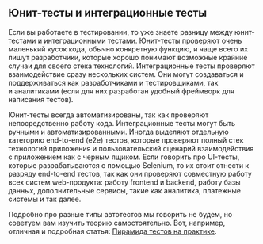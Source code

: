 <h2>Юнит-тесты и интеграционные тесты</h2>

<p>Если вы работаете в тестировании, то уже знаете разницу между юнит-тестами и интеграционными тестами. Юнит-тесты проверяют очень маленький кусок кода, обычно конкретную функцию, и чаще всего их пишут разработчики, которые хорошо&nbsp;понимают возможные крайние случаи&nbsp;для своего стека технологий. Интеграционные тесты проверяют взаимодействие сразу нескольких систем. Они могут создаваться и поддерживаться&nbsp;как&nbsp;разработчиками и тестировщиками, так и&nbsp;аналитиками (если для них&nbsp;разработан удобный фреймворк для написания тестов).</p>

<p>Юнит-тесты всегда автоматизированы, так как&nbsp;проверяют непосредственно работу кода. Интеграционные тесты могут быть ручными и автоматизированными. Иногда выделяют отдельную категорию end-to-end (е2е) тестов,&nbsp;которые проверяют полный стек технологий приложения и&nbsp;пользовательский сценарий взаимодействия с приложением как с черным ящиком. Если говорить про UI-тесты, которые разрабатываются с помощью Selenium, то их стоит отнести к разряду end-to-end&nbsp;тестов, так как&nbsp;они проверяют совместную работу всех систем web-продукта: работу frontend и backend, работу базы данных, дополнительные сервисы, такие как аналитика, платежные системы&nbsp;и так далее.&nbsp;</p>

<p>Подробно про разные типы автотестов мы говорить не будем, но советуем вам изучить теорию самостоятельно. Вот, например, отличная и подробная статья:&nbsp;<a href="https://habr.com/ru/post/358950/" rel="noopener noreferrer nofollow" target="_blank">Пирамида тестов на практике</a>.</p>